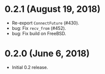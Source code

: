 # 0.2.1 (August 19, 2018)

* Re-export `ConnectFuture` (#430).
* bug: Fix `recv_from` (#452).
* bug: Fix build on FreeBSD.

# 0.2.0 (June 6, 2018)

* Initial 0.2 release.
